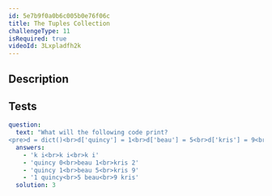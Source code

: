 ```yaml
---
id: 5e7b9f0a0b6c005b0e76f06c
title: The Tuples Collection
challengeType: 11
isRequired: true
videoId: 3Lxpladfh2k
---
```


## Description
<section id='description'>

</section>

## Tests
<section id='tests'>

```yml
question:
  text: "What will the following code print?
<pre>d = dict()<br>d['quincy'] = 1<br>d['beau'] = 5<br>d['kris'] = 9<br>for (k,i) in d.items():<br>    print(k, i)</pre>"
  answers:
    - 'k i<br>k i<br>k i'
    - 'quincy 0<br>beau 1<br>kris 2'
    - 'quincy 1<br>beau 5<br>kris 9'
    - '1 quincy<br>5 beau<br>9 kris'
  solution: 3
  
```

</section>
